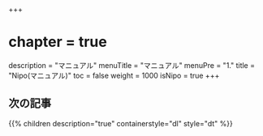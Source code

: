 +++
# chapter = true
description = "マニュアル"
menuTitle = "マニュアル"
menuPre = "1."
title = "Nipo(マニュアル)"
toc = false
weight = 1000
isNipo = true
+++


## 次の記事

{{% children description="true" containerstyle="dl" style="dt" %}}
